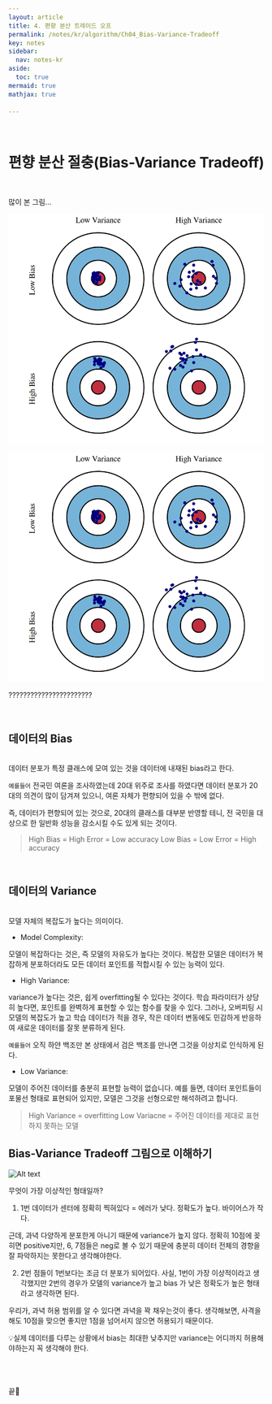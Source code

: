 ```yaml
---
layout: article
title: 4. 편향 분산 트레이드 오프
permalink: /notes/kr/algorithm/Ch04_Bias-Variance-Tradeoff
key: notes
sidebar:
  nav: notes-kr
aside:
  toc: true
mermaid: true
mathjax: true

---
```



<br>

# 편향 분산 절충(Bias-Variance Tradeoff)
<br>

많이 본 그림...


![Alt text](img/bvt1.png)

![Alt text](img/bvt1.png)

???????????????????????

<br>

## 데이터의 Bias 
<br>
데이터 분포가 특정 클래스에 모여 있는 것을 데이터에 내재된 bias라고 한다. 


`예를들어` 전국민 여론을 조사하였는데 20대 위주로 조사를 하였다면 데이터 분포가 20대의 의견이 많이 담겨져 있으니, 여론 자체가 편향되어 있을 수 밖에 없다.


즉, 데이터가 편향되어 있는 것으로, 20대의 클래스를 대부분 반영할 테니, 전 국민을 대상으로 한 일반화 성능을 감소시킬 수도 있게 되는 것이다.


> High Bias = High Error = Low accuracy 
> Low Bias = Low Error = High accuracy 


<br>

## 데이터의 Variance  
<br>
모델 자체의 복잡도가 높다는 의미이다.


- Model Complexity:


 모델이 복잡하다는 것은, 즉 모델의 자유도가 높다는 것이다. 복잡한 모델은 데이터가 복잡하게 분포하더라도 모든 데이터 포인트를 적합시킬 수 있는 능력이 있다.


- High Variance:

 variance가 높다는 것은, 쉽게 overfitting될 수 있다는 것이다. 
학습 파라미터가 상당히 높다면, 포인트를 완벽하게 표현할 수 있는 함수를 찾을 수 있다.
그러나, 오버피팅 시 모델의 복잡도가 높고 학습 데이터가 적을 경우, 작은 데이터 변동에도 민감하게 반응하여 새로운 데이터를 잘못 분류하게 된다.


 `예를들어` 오직 하얀 백조만 본 상태에서 검은 백조를 만나면 그것을 이상치로 인식하게 된다.


- Low Variance:

모델이 주어진 데이터를 충분히 표현할 능력이 없습니다.
예를 들면, 데이터 포인트들이 포물선 형태로 표현되어 있지만, 모델은 그것을 선형으로만 해석하려고 합니다.


> High Variance = overfitting
> Low Variacne = 주어진 데이터를 제대로 표현하지 못하는 모델



## Bias-Variance Tradeoff 그림으로 이해하기

![Alt text](img/bvt_1.png)


무엇이 가장 이상적인 형태일까?


1. 1번 
데이터가 센터에 정확히 찍혀있다 = 에러가 낮다. 정확도가 높다. 바이어스가 작다. 


근데, 과녁 다양하게 분포한게 아니기 때문에 variance가 높지 않다. 정확히 10점에 꽂히면 positive지만, 6, 7점들은 neg로 볼 수 있기 때문에 충분히 데이터 전체의 경향을 잘 파악하지는 못한다고 생각해야한다.

2. 2번
점들이 1번보다는 조금 더 분포가 되어있다. 사실, 1번이 가장 이상적이라고 생각했지만 2번의 경우가 모델의 variance가 높고 bias 가 낮은 정확도가 높은 형태라고 생각하면 된다.


우리가, 과녁 허용 범위를 알 수 있다면 과녁을 꽉 채우는것이 좋다. 생각해보면, 사격을 해도 10점을 맞으면 좋지만 1점을 넘어서지 않으면 허용되기 때문이다. 


💡실제 데이터를 다루는 상황에서 bias는 최대한 낮추지만 variance는 어디까지 허용해야하는지 꼭 생각해야 한다.


<br><br><br>
끝🙂
<br><br><br>